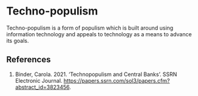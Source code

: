 # Techno-populism
Techno-populism is a form of populism which is built around using information technology and appeals to technology as a means to advance its goals.

## References
1. Binder, Carola. 2021. ‘Technopopulism and Central Banks’. SSRN Electronic Journal. https://papers.ssrn.com/sol3/papers.cfm?abstract_id=3823456.